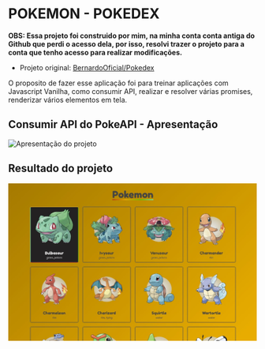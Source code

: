 # POKEMON - POKEDEX

**OBS: Essa projeto foi construido por mim, na minha conta conta antiga do Github que perdi o acesso dela, por isso, resolvi trazer o projeto para a conta que tenho acesso para realizar modificações.**

- Projeto original: [BernardoOficial/Pokedex](https://github.com/BernardoOficial/Pokedex)

O proposito de fazer esse aplicação foi para treinar aplicações com Javascript Vanilha, como consumir API, realizar e resolver várias promises, renderizar vários elementos em tela.

## Consumir API do PokeAPI - Apresentação

![Apresentação do projeto](./assets/images/pokedex-apresent.gif)

## Resultado do projeto

![Imagem do projeto](./assets/images/pokedex.jpg)
